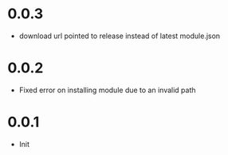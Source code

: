 # 0.0.3
- download url pointed to release instead of latest module.json 

# 0.0.2
- Fixed error on installing module due to an invalid path 

# 0.0.1
- Init
